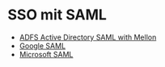 # SSO mit SAML

- [ADFS Active Directory SAML with Mellon](adfs-saml.md)
- [Google SAML](google-saml.md)
- [Microsoft SAML](microsoft-saml.md)
